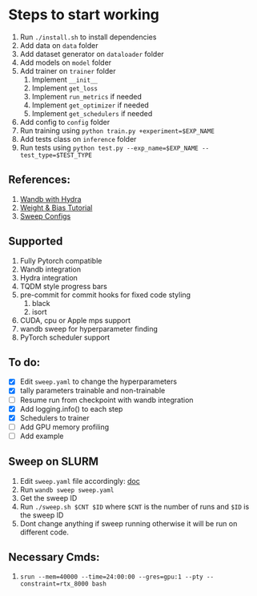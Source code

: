 # Steps to start working
1. Run `./install.sh` to install dependencies
2. Add data on `data` folder
3. Add dataset generator on `dataloader` folder
4. Add models on `model` folder
5. Add trainer on `trainer` folder
   1. Implement `__init__`
   2. Implement `get_loss`
   3. Implement `run_metrics` if needed
   4. Implement `get_optimizer` if needed
   5. Implement `get_schedulers` if needed
6. Add config to `config` folder
7. Run training using `python train.py +experiment=$EXP_NAME`
8. Add tests class on `inference` folder
9. Run tests using `python test.py --exp_name=$EXP_NAME --test_type=$TEST_TYPE`

## References:
1. [Wandb with Hydra](https://wandb.ai/adrishd/hydra-example/reports/Configuring-W-B-Projects-with-Hydra--VmlldzoxNTA2MzQw)
2. [Weight & Bias Tutorial](https://theaisummer.com/weights-and-biases-tutorial/)
3. [Sweep Configs](https://docs.wandb.ai/guides/sweeps/configuration)

## Supported
1. Fully Pytorch compatible
2. Wandb integration
3. Hydra integration
4. TQDM style progress bars
5. pre-commit for commit hooks for fixed code styling
   1. black
   2. isort
6. CUDA, cpu or Apple mps support
7. wandb sweep for hyperparameter finding
8. PyTorch scheduler support

## To do:
- [x] Edit `sweep.yaml` to change the hyperparameters
- [x] tally parameters trainable and non-trainable
- [ ] Resume run from checkpoint with wandb integration
- [x] Add logging.info() to each step
- [x] Schedulers to trainer
- [ ] Add GPU memory profiling
- [ ] Add example

## Sweep on SLURM
1. Edit `sweep.yaml` file accordingly: [doc](https://docs.wandb.ai/guides/sweeps)
2. Run `wandb sweep sweep.yaml`
3. Get the sweep ID
4. Run `./sweep.sh $CNT $ID` where `$CNT` is the number of runs and `$ID` is the sweep ID
5. Dont change anything if sweep running otherwise it will be run on different code.

## Necessary Cmds:
1. `srun --mem=40000 --time=24:00:00 --gres=gpu:1 --pty --constraint=rtx_8000 bash`
